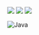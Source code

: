 <a href="https://github.com/menzzi" target="_blank"><img src="https://img.shields.io/badge/Github-181717?style=flat-square&logo=GitHub&logoColor=white"/></a> 
<a href="https://www.instagram.com/rozymin_/" target="_blank"><img src="https://img.shields.io/badge/instagram-E4405F?style=flat-square&logo=Instagram&logoColor=white"/></a>
<a href="https://blog.naver.com/minmin3927" target="_blank"><img src="https://img.shields.io/badge/naver.blog-03C75A?style=flat-square&logo=Naver&logoColor=white"/></a> 

![Java](https://img.shields.io/badge/Java-007396.svg?&style=for-the-badge&logo=Java&logoColor=white)

<!-- [![menzzi's github status](https://github-readme-stats.vercel.app/api/top-langs/?username=menzzi&show_icons=true&hide_border=true&title_color=004386&icon_color=004386&layout=compact)](https://github.com/menzzi)   
 [![menzzi's github status](https://github-readme-stats.vercel.app/api/top-langs/?username=menzzi&show_icons=true&hide_border=true&title_color=004386&icon_color=004386&layout=compact)](https://github.com/menzzi)   
![menzzi's github stats](https://github-readme-stats.vercel.app/api?username=menzzi&show_icons=true)


![trophy](https://github-profile-trophy.vercel.app/?username=menzzi)
[![Solved.ac Profile](http://mazassumnida.wtf/api/v2/generate_badge?boj=minmin3927)](https://solved.ac/minmin3927/)

 -->


<!--
**menzzi/menzzi** is a ✨ _special_ ✨ repository because its `README.md` (this file) appears on your GitHub profile.
Here are some ideas to get you started:
- 🔭 I’m currently working on ...
- 🌱 I’m currently learning ...
- 👯 I’m looking to collaborate on ...
- 🤔 I’m looking for help with ...
- 💬 Ask me about ...
- 📫 How to reach me: ...
- 😄 Pronouns: ...
-->
